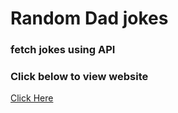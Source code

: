 # Random Dad jokes


### fetch jokes using API


### Click below to view  website
[Click Here](https://singlebucks.blogspot.com/p/random-dad-jokes.html)
